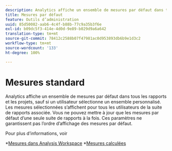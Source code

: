 ```yaml
---
description: Analytics affiche un ensemble de mesures par défaut dans tous les rapports de conversion, sauf si un utilisateur sélectionne un ensemble personnalisé. Les mesures sélectionnées s’affichent pour tous les utilisateurs de la suite de rapports associée. Vous ne pouvez mettre à jour que les mesures par défaut d’une seule suite de rapports à la fois. Ces paramètres ne garantissent pas l’ordre d’affichage des mesures par défaut.
title: Mesures par défaut
feature: Outils d’administration
uuid: 85d50082-aab6-4c4f-b88b-77c9a35b3f6e
exl-id: b09dc5f3-414e-4d0d-9e89-b029d9a6a642
translation-type: tm+mt
source-git-commit: 78412c2588b07f47981ac0d953893db6b9e1d3c2
workflow-type: tm+mt
source-wordcount: '133'
ht-degree: 100%

---
```


# Mesures standard

Analytics affiche un ensemble de mesures par défaut dans tous les rapports et les projets, sauf si un utilisateur sélectionne un ensemble personnalisé. Les mesures sélectionnées s’affichent pour tous les utilisateurs de la suite de rapports associée. Vous ne pouvez mettre à jour que les mesures par défaut d’une seule suite de rapports à la fois. Ces paramètres ne garantissent pas l’ordre d’affichage des mesures par défaut.

Pour plus d’informations, voir

*[Mesures dans Analysis Workspace](/help/analyze/analysis-workspace/components/apply-create-metrics.md)
*[Mesures calculées](/help/components/c-calcmetrics/cm-overview.md)
